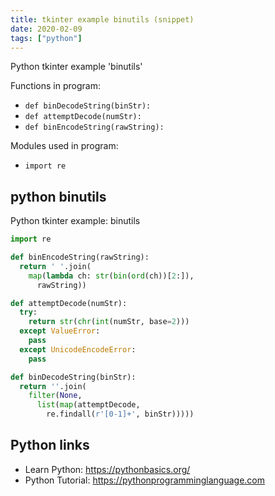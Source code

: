 ```yaml
---
title: tkinter example binutils (snippet)
date: 2020-02-09
tags: ["python"]
---
```

Python tkinter example 'binutils'

Functions in program: 
* `def binDecodeString(binStr):`
* `def attemptDecode(numStr):`
* `def binEncodeString(rawString):`

Modules used in program: 
* `import re`

## python binutils

Python tkinter example: binutils

```python
import re

def binEncodeString(rawString):
  return ' '.join(
    map(lambda ch: str(bin(ord(ch))[2:]),
      rawString))

def attemptDecode(numStr):
  try:
    return str(chr(int(numStr, base=2)))
  except ValueError:
    pass
  except UnicodeEncodeError:
    pass

def binDecodeString(binStr):
  return ''.join(
    filter(None,
      list(map(attemptDecode,
        re.findall(r'[0-1]+', binStr)))))


```

## Python links

- Learn Python: https://pythonbasics.org/
- Python Tutorial: https://pythonprogramminglanguage.com
